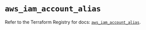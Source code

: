 # `aws_iam_account_alias`

Refer to the Terraform Registry for docs: [`aws_iam_account_alias`](https://registry.terraform.io/providers/hashicorp/aws/4.67.0/docs/resources/iam_account_alias).
